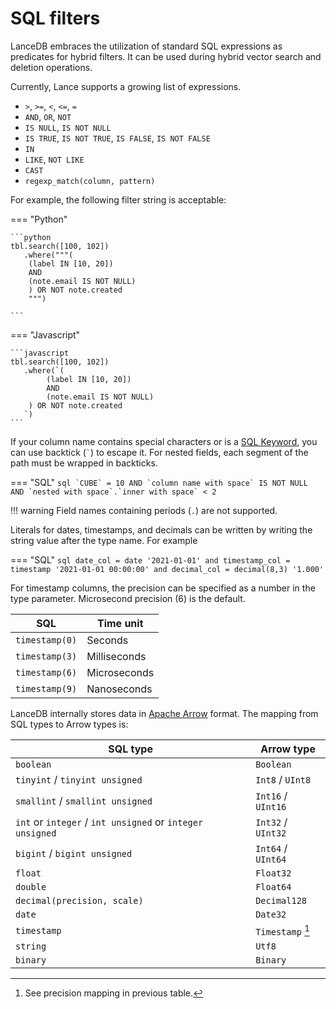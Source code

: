 # SQL filters

LanceDB embraces the utilization of standard SQL expressions as predicates for hybrid
filters. It can be used during hybrid vector search and deletion operations.

Currently, Lance supports a growing list of expressions.

* ``>``, ``>=``, ``<``, ``<=``, ``=``
* ``AND``, ``OR``, ``NOT``
* ``IS NULL``, ``IS NOT NULL``
* ``IS TRUE``, ``IS NOT TRUE``, ``IS FALSE``, ``IS NOT FALSE``
* ``IN``
* ``LIKE``, ``NOT LIKE``
* ``CAST``
* ``regexp_match(column, pattern)``

For example, the following filter string is acceptable:

=== "Python"

    ```python
    tbl.search([100, 102])
       .where("""(
        (label IN [10, 20])
        AND
        (note.email IS NOT NULL)
        ) OR NOT note.created
        """)

    ```
=== "Javascript"

    ```javascript
    tbl.search([100, 102])
       .where(`(
            (label IN [10, 20])
            AND
            (note.email IS NOT NULL)
        ) OR NOT note.created
       `)
    ```


If your column name contains special characters or is a [SQL Keyword](https://docs.rs/sqlparser/latest/sqlparser/keywords/index.html),
you can use backtick (`` ` ``) to escape it. For nested fields, each segment of the
path must be wrapped in backticks.

=== "SQL"
    ```sql
    `CUBE` = 10 AND `column name with space` IS NOT NULL
      AND `nested with space`.`inner with space` < 2
    ```

!!! warning
    Field names containing periods (``.``) are not supported.

Literals for dates, timestamps, and decimals can be written by writing the string
value after the type name. For example

=== "SQL"
    ```sql
    date_col = date '2021-01-01'
    and timestamp_col = timestamp '2021-01-01 00:00:00'
    and decimal_col = decimal(8,3) '1.000'
    ```

For timestamp columns, the precision can be specified as a number in the type
parameter. Microsecond precision (6) is the default.

| SQL              | Time unit    |
|------------------|--------------|
| ``timestamp(0)`` | Seconds      |
| ``timestamp(3)`` | Milliseconds |
| ``timestamp(6)`` | Microseconds |
| ``timestamp(9)`` | Nanoseconds  |

LanceDB internally stores data in [Apache Arrow](https://arrow.apache.org/) format.
The mapping from SQL types to Arrow types is:

| SQL type | Arrow type |
|----------|------------|
| ``boolean`` | ``Boolean`` |
| ``tinyint`` / ``tinyint unsigned`` | ``Int8`` / ``UInt8`` |
| ``smallint`` / ``smallint unsigned`` | ``Int16`` / ``UInt16`` |
| ``int`` or ``integer`` / ``int unsigned`` or ``integer unsigned`` | ``Int32`` / ``UInt32`` |
| ``bigint`` / ``bigint unsigned`` | ``Int64`` / ``UInt64`` |
| ``float`` | ``Float32`` |
| ``double`` | ``Float64`` |
| ``decimal(precision, scale)`` | ``Decimal128`` |
| ``date`` | ``Date32`` |
| ``timestamp`` | ``Timestamp`` [^1] |
| ``string`` | ``Utf8`` |
| ``binary`` | ``Binary`` |

[^1]: See precision mapping in previous table.

